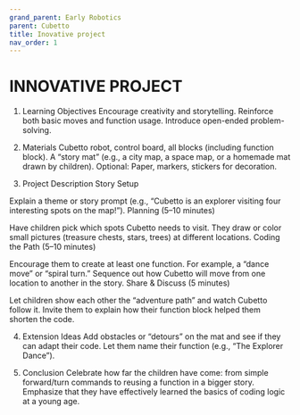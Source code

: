 ```yaml
---
grand_parent: Early Robotics
parent: Cubetto
title: Inovative project
nav_order: 1
---
```


 INNOVATIVE PROJECT
================================================================================

1. Learning Objectives
Encourage creativity and storytelling.
Reinforce both basic moves and function usage.
Introduce open-ended problem-solving.

2. Materials
Cubetto robot, control board, all blocks (including function block).
A “story mat” (e.g., a city map, a space map, or a homemade mat drawn by children).
Optional: Paper, markers, stickers for decoration.

3. Project Description
Story Setup

Explain a theme or story prompt (e.g., “Cubetto is an explorer visiting four interesting spots on the map!”).
Planning (5–10 minutes)

Have children pick which spots Cubetto needs to visit.
They draw or color small pictures (treasure chests, stars, trees) at different locations.
Coding the Path (5–10 minutes)

Encourage them to create at least one function. For example, a “dance move” or “spiral turn.”
Sequence out how Cubetto will move from one location to another in the story.
Share & Discuss (5 minutes)

Let children show each other the “adventure path” and watch Cubetto follow it.
Invite them to explain how their function block helped them shorten the code.

4. Extension Ideas
Add obstacles or “detours” on the mat and see if they can adapt their code.
Let them name their function (e.g., “The Explorer Dance”).

5. Conclusion
Celebrate how far the children have come: from simple forward/turn commands to reusing a function in a bigger story.
Emphasize that they have effectively learned the basics of coding logic at a young age.

